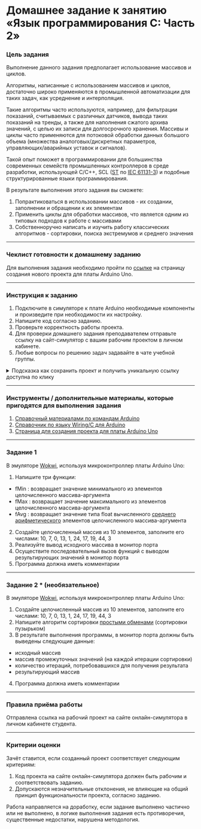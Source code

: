 # Домашнее задание к занятию «Язык программирования С: Часть 2»

### Цель задания

Выполнение данного задания предполагает использование массивов и циклов.

Алгоритмы, написанные с использованием массивов и циклов, достаточно широко применяются в промышленной автоматизации для таких задач, как усреднение и интерполяция. 

Такие алгоритмы часто используются, например, для фильтрации показаний, считываемых с различных датчиков, вывода таких показаний на тренды, а также для наполнения сжатого архива значений, с целью их записи для долгосрочного хранения. Массивы и циклы часто применяются для потоковой обработки данных большого объема (множества аналоговых/дискретных параметров, управляющих/аварийных уставок и сигналов).

Такой опыт поможет в программировании для большинства современных семейств промышленных контроллеров в среде разработки, использующей C/C++, SCL ([ST](https://ru.wikipedia.org/wiki/Structured_Text) по [IEC 61131-3](https://ru.wikipedia.org/wiki/IEC_61131-3)) и подобные структурированные языки программирования.

В результате выполнения этого задания вы сможете:
1. Попрактиковаться в использовании массивов - их создании, заполнении и обращении к их элементам
2. Применить циклы для обработки массивов, что является одним из типовых подходов к работе с массивами
3. Собственноручно написать и изучить работу классических алгоритмов - сортировки, поиска экстремумов и среднего значения

------

### Чеклист готовности к домашнему заданию

Для выполнения задания необходимо пройти по [ссылке](https://wokwi.com/projects/new/arduino-uno) на страницу создания нового проекта для платы Arduino Uno.

------

### Инструкция к заданию

1. Подключите в симуляторе к плате Arduino необходимые компоненты и произведите при необходимости их настройку.
2. Напишите код согласно заданию.
3. Проверьте корректность работы проекта.
4. Для проверки домашнего задания преподавателем отправьте ссылку на сайт-симулятор с вашим рабочим проектом в личном кабинете.
5. Любые вопросы по решению задач задавайте в чате учебной группы.

<details>
  <summary> Подсказка как сохранить проект и получить уникальную ссылку доступна по клику</summary>

1. Нажмите «Save a copy» (выпадающий список рядом с кнопкой «Save» с дискетой)
2. В результате этого ваш проект будет сохранен как новый, а в адресной строке браузера будет строка вида https://wokwi.com/projects/335536327066911316 (пример)
3. Важно, чтобы адресная строка имела адрес, оканчивающийся множеством цифр
4. Теперь сохранение изменений в текущем проекте можно производить просто нажатием на кнопку «Save» (сохраненить текуий проект, как новый, можно только через «Save a copy»)
5. Перед отправкой ссылки на проект в качестве ответа на домашнее задание не забудьте проверить работоспособность ссылки, открыв её в новом окне браузера

  ---
  
</details>


------

### Инструменты / дополнительные материалы, которые пригодятся для выполнения задания

1. [Справочный материалами по командам Arduino](https://alexgyver.ru/lessons/arduino-reference/)
2. [Справочник по языку Wiring/С для Arduino](https://www.arduino.cc/reference/en)
3. [Страница для создания проекта для платы Arduino Uno](https://wokwi.com/projects/new/arduino-uno)

------

### Задание 1

В эмуляторе [Wokwi](https://wokwi.com), используя микроконтроллер платы Arduino Uno:
1. Напишите три функции:
- fMin : возвращает значение минимального из элементов целочисленного массива-аргумента
- fMax : возвращает значение максимального из элементов целочисленного массива-аргумента
- fAvg : возвращает значение типа float вычисленного [среднего арифметического](https://ru.wikipedia.org/wiki/%D0%A1%D1%80%D0%B5%D0%B4%D0%BD%D0%B5%D0%B5_%D0%B0%D1%80%D0%B8%D1%84%D0%BC%D0%B5%D1%82%D0%B8%D1%87%D0%B5%D1%81%D0%BA%D0%BE%D0%B5) элементов целочисленного массива-аргумента
2. Создайте целочисленный массив из 10 элементов, заполните его числами: 10, 7, 0, 13, 1, 24, 17, 19, 44, 3
3. Реализуйте вывод исходного массива в монитор порта
4. Осуществите последовательный вызов функций с выводом результирующих значений в монитор порта
5. Программа должна иметь комментарии

------

### Задание 2 * (необязательное)

В эмуляторе [Wokwi](https://wokwi.com), используя микроконтроллер платы Arduino Uno:
1. Создайте целочисленный массив из 10 элементов, заполните его числами: 10, 7, 0, 13, 1, 24, 17, 19, 44, 3
2. Напишите алгоритм сортировки [простыми обменами](https://ru.wikipedia.org/wiki/%D0%A1%D0%BE%D1%80%D1%82%D0%B8%D1%80%D0%BE%D0%B2%D0%BA%D0%B0_%D0%BF%D1%83%D0%B7%D1%8B%D1%80%D1%8C%D0%BA%D0%BE%D0%BC) (сортировки пузырьком)
3. В результате выполнения программы, в монитор порта должны быть выведены следующие данные:
- исходный массив
- массив промежуточных значений (на каждой итерации сортировки)
- количество итераций, потребовавшихся для получения результата
- результирующий массив
4. Программа должна иметь комментарии

------

### Правила приёма работы

Отправлена ссылка на рабочий проект на сайте онлайн-симулятора в личном кабинете студента.

------

### Критерии оценки

Зачёт ставится, если созданный проект соответствует следующим критериям:

1. Код проекта на сайте онлайн-симулятора должен быть рабочим и соответствовать заданию.
2. Допускаются незначительные отклонения, не влияющие на общий принцип функциональности проекта, согласно заданию.

Работа направляется на доработку, если задание выполнено частично или не выполнено, в логике выполнения задания есть противоречия, существенные недостатки, нарушена методология.
